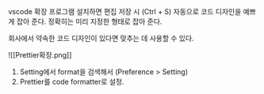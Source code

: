 
vscode 확장 프로그램
설치하면 편집 저장 시 (Ctrl + S)
자동으로 코드 디자인을 예쁘게 잡아 준다.
정확히는 미리 지정한 형태로 잡아 준다.

회사에서 약속한 코드 디자인이 있다면 맞추는 데 사용할 수 있다.

![[Prettier확장.png]]
1) Setting에서 format을 검색해서 (Preference > Setting)
2) Prettier를 code formatter로 설정.
